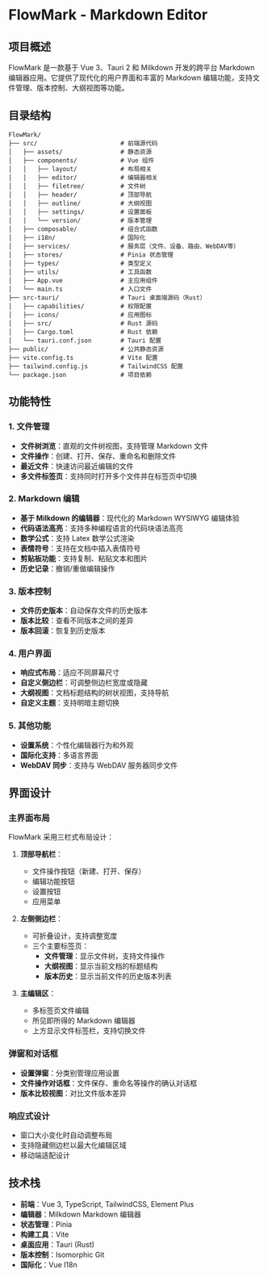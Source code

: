 # FlowMark - Markdown Editor


## 项目概述

FlowMark 是一款基于 Vue 3、Tauri 2 和 Milkdown 开发的跨平台 Markdown 编辑器应用。它提供了现代化的用户界面和丰富的 Markdown 编辑功能，支持文件管理、版本控制、大纲视图等功能。

## 目录结构

```
FlowMark/
├── src/                       # 前端源代码
│   ├── assets/                # 静态资源
│   ├── components/            # Vue 组件
│   │   ├── layout/            # 布局相关
│   │   ├── editor/            # 编辑器相关
│   │   ├── filetree/          # 文件树
│   │   ├── header/            # 顶部导航
│   │   ├── outline/           # 大纲视图
│   │   ├── settings/          # 设置面板
│   │   └── version/           # 版本管理
│   ├── composable/            # 组合式函数
│   ├── i18n/                  # 国际化
│   ├── services/              # 服务层（文件、设备、路由、WebDAV等）
│   ├── stores/                # Pinia 状态管理
│   ├── types/                 # 类型定义
│   ├── utils/                 # 工具函数
│   ├── App.vue                # 主应用组件
│   └── main.ts                # 入口文件
├── src-tauri/                 # Tauri 桌面端源码（Rust）
│   ├── capabilities/          # 权限配置
│   ├── icons/                 # 应用图标
│   ├── src/                   # Rust 源码
│   ├── Cargo.toml             # Rust 依赖
│   └── tauri.conf.json        # Tauri 配置
├── public/                    # 公共静态资源
├── vite.config.ts             # Vite 配置
├── tailwind.config.js         # TailwindCSS 配置
└── package.json               # 项目依赖
```

## 功能特性

### 1. 文件管理

- **文件树浏览**：直观的文件树视图，支持管理 Markdown 文件
- **文件操作**：创建、打开、保存、重命名和删除文件
- **最近文件**：快速访问最近编辑的文件
- **多文件标签页**：支持同时打开多个文件并在标签页中切换

### 2. Markdown 编辑

- **基于 Milkdown 的编辑器**：现代化的 Markdown WYSIWYG 编辑体验
- **代码语法高亮**：支持多种编程语言的代码块语法高亮
- **数学公式**：支持 Latex 数学公式渲染
- **表情符号**：支持在文档中插入表情符号
- **剪贴板功能**：支持复制、粘贴文本和图片
- **历史记录**：撤销/重做编辑操作

### 3. 版本控制

- **文件历史版本**：自动保存文件的历史版本
- **版本比较**：查看不同版本之间的差异
- **版本回滚**：恢复到历史版本

### 4. 用户界面

- **响应式布局**：适应不同屏幕尺寸
- **自定义侧边栏**：可调整侧边栏宽度或隐藏
- **大纲视图**：文档标题结构的树状视图，支持导航
- **自定义主题**：支持明暗主题切换

### 5. 其他功能

- **设置系统**：个性化编辑器行为和外观
- **国际化支持**：多语言界面
- **WebDAV 同步**：支持与 WebDAV 服务器同步文件

## 界面设计

### 主界面布局

FlowMark 采用三栏式布局设计：

1. **顶部导航栏**：
   - 文件操作按钮（新建、打开、保存）
   - 编辑功能按钮
   - 设置按钮
   - 应用菜单

2. **左侧侧边栏**：
   - 可折叠设计，支持调整宽度
   - 三个主要标签页：
     - **文件管理**：显示文件树，支持文件操作
     - **大纲视图**：显示当前文档的标题结构
     - **版本历史**：显示当前文件的历史版本列表

3. **主编辑区**：
   - 多标签页文件编辑
   - 所见即所得的 Markdown 编辑器
   - 上方显示文件标签栏，支持切换文件

### 弹窗和对话框

- **设置弹窗**：分类别管理应用设置
- **文件操作对话框**：文件保存、重命名等操作的确认对话框
- **版本比较视图**：对比文件版本差异

### 响应式设计

- 窗口大小变化时自动调整布局
- 支持隐藏侧边栏以最大化编辑区域
- 移动端适配设计

## 技术栈

- **前端**：Vue 3, TypeScript, TailwindCSS, Element Plus
- **编辑器**：Milkdown Markdown 编辑器
- **状态管理**：Pinia
- **构建工具**：Vite
- **桌面应用**：Tauri (Rust)
- **版本控制**：Isomorphic Git
- **国际化**：Vue I18n
